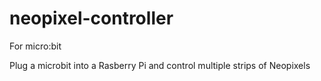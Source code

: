 # neopixel-controller
For micro:bit

Plug a microbit into a Rasberry Pi and control multiple strips of Neopixels
